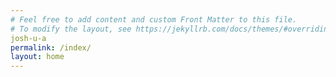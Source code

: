 ```yaml
---
# Feel free to add content and custom Front Matter to this file.
# To modify the layout, see https://jekyllrb.com/docs/themes/#overriding-theme-defaults
josh-u-a
permalink: /index/
layout: home
---
```

